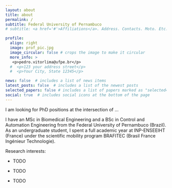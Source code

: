 ```yaml
---
layout: about
title: about
permalink: /
subtitle: Federal University of Pernambuco
# subtitle: <a href='#'>Affiliations</a>. Address. Contacts. Moto. Etc.

profile:
  align: right
  image: prof_pic.jpg
  image_circular: false # crops the image to make it circular
  more_info: >
   <p>pedro.vitorlima@ufpe.br</p>
  #  <p>123 your address street</p>
  #  <p>Your City, State 12345</p>

news: false  # includes a list of news items
latest_posts: false  # includes a list of the newest posts
selected_papers: false # includes a list of papers marked as "selected={true}"
social: true  # includes social icons at the bottom of the page
---
```


I am looking for PhD positions at the intersection of ...

I have an MSc in Biomedical Engineering and a BSc in Control and Automation Engineering from the Federal University of Pernambuco (Brazil). As an undergraduate student, I spent a full academic year at INP-ENSEEIHT (France) under the scientific mobility program BRAFITEC (Brasil France Ingénieur Technologie).

Research interests:

  - TODO

  - TODO

  - TODO
